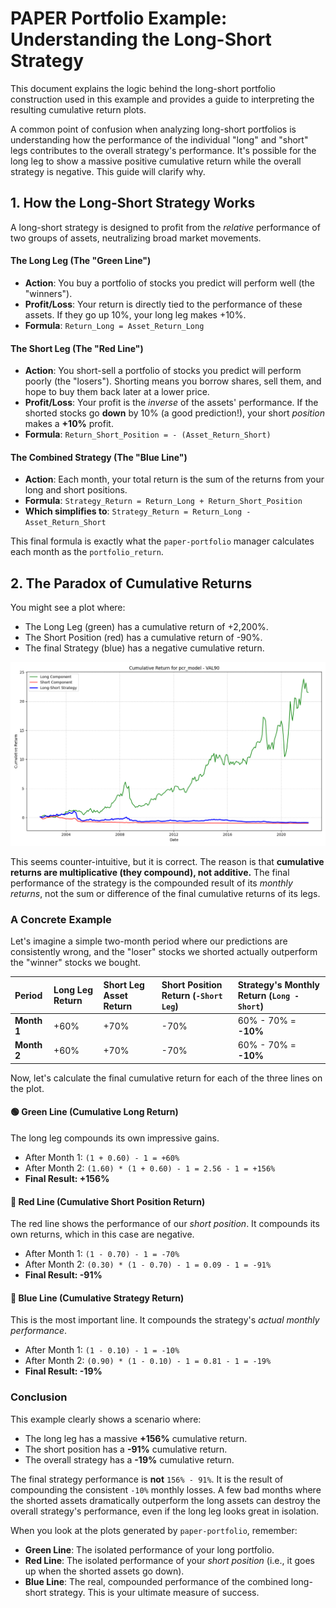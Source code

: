 # PAPER Portfolio Example: Understanding the Long-Short Strategy

This document explains the logic behind the long-short portfolio construction used in this example and provides a guide to interpreting the resulting cumulative return plots.

A common point of confusion when analyzing long-short portfolios is understanding how the performance of the individual "long" and "short" legs contributes to the overall strategy's performance. It's possible for the long leg to show a massive positive cumulative return while the overall strategy is negative. This guide will clarify why.

## 1. How the Long-Short Strategy Works

A long-short strategy is designed to profit from the *relative* performance of two groups of assets, neutralizing broad market movements.

#### The Long Leg (The "Green Line")
- **Action**: You buy a portfolio of stocks you predict will perform well (the "winners").
- **Profit/Loss**: Your return is directly tied to the performance of these assets. If they go up 10%, your long leg makes +10%.
- **Formula**: `Return_Long = Asset_Return_Long`

#### The Short Leg (The "Red Line")
- **Action**: You short-sell a portfolio of stocks you predict will perform poorly (the "losers"). Shorting means you borrow shares, sell them, and hope to buy them back later at a lower price.
- **Profit/Loss**: Your profit is the *inverse* of the assets' performance. If the shorted stocks go **down** by 10% (a good prediction!), your short *position* makes a **+10%** profit.
- **Formula**: `Return_Short_Position = - (Asset_Return_Short)`

#### The Combined Strategy (The "Blue Line")
- **Action**: Each month, your total return is the sum of the returns from your long and short positions.
- **Formula**: `Strategy_Return = Return_Long + Return_Short_Position`
- **Which simplifies to**: `Strategy_Return = Return_Long - Asset_Return_Short`

This final formula is exactly what the `paper-portfolio` manager calculates each month as the `portfolio_return`.

## 2. The Paradox of Cumulative Returns

You might see a plot where:
- The Long Leg (green) has a cumulative return of +2,200%.
- The Short Position (red) has a cumulative return of -90%.
- The final Strategy (blue) has a negative cumulative return.

![Strategy Plot](img/strategy-plot.png)

This seems counter-intuitive, but it is correct. The reason is that **cumulative returns are multiplicative (they compound), not additive.** The final performance of the strategy is the compounded result of its *monthly returns*, not the sum or difference of the final cumulative returns of its legs.

### A Concrete Example

Let's imagine a simple two-month period where our predictions are consistently wrong, and the "loser" stocks we shorted actually outperform the "winner" stocks we bought.

| Period      | Long Leg Return | Short Leg Asset Return | Short Position Return (`-Short Leg`) | **Strategy's Monthly Return (`Long - Short`)** |
| :---------- | :-------------- | :--------------------- | :----------------------------------- | :--------------------------------------------- |
| **Month 1** | +60%            | +70%                   | -70%                                 | 60% - 70% = **-10%**                           |
| **Month 2** | +60%            | +70%                   | -70%                                 | 60% - 70% = **-10%**                           |

Now, let's calculate the final cumulative return for each of the three lines on the plot.

#### 🟢 Green Line (Cumulative Long Return)
The long leg compounds its own impressive gains.
- After Month 1: `(1 + 0.60) - 1 = +60%`
- After Month 2: `(1.60) * (1 + 0.60) - 1 = 2.56 - 1 = +156%`
- **Final Result: +156%**

#### 🔴 Red Line (Cumulative Short Position Return)
The red line shows the performance of our *short position*. It compounds its own returns, which in this case are negative.
- After Month 1: `(1 - 0.70) - 1 = -70%`
- After Month 2: `(0.30) * (1 - 0.70) - 1 = 0.09 - 1 = -91%`
- **Final Result: -91%**

#### 🔵 Blue Line (Cumulative Strategy Return)
This is the most important line. It compounds the strategy's *actual monthly performance*.
- After Month 1: `(1 - 0.10) - 1 = -10%`
- After Month 2: `(0.90) * (1 - 0.10) - 1 = 0.81 - 1 = -19%`
- **Final Result: -19%**

### Conclusion

This example clearly shows a scenario where:
- The long leg has a massive **+156%** cumulative return.
- The short position has a **-91%** cumulative return.
- The overall strategy has a **-19%** cumulative return.

The final strategy performance is **not** `156% - 91%`. It is the result of compounding the consistent `-10%` monthly losses. A few bad months where the shorted assets dramatically outperform the long assets can destroy the overall strategy's performance, even if the long leg looks great in isolation.

When you look at the plots generated by `paper-portfolio`, remember:
- **Green Line**: The isolated performance of your long portfolio.
- **Red Line**: The isolated performance of your *short position* (i.e., it goes up when the shorted assets go down).
- **Blue Line**: The real, compounded performance of the combined long-short strategy. This is your ultimate measure of success.
